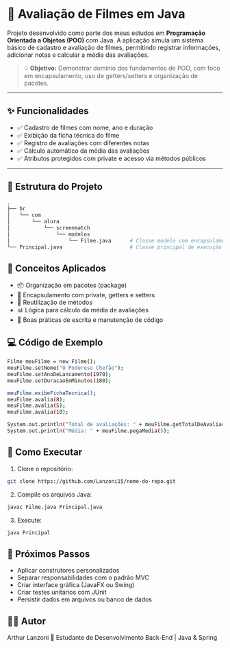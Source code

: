 # 🎥 Avaliação de Filmes em Java

Projeto desenvolvido como parte dos meus estudos em **Programação Orientada a Objetos (POO)** com Java. A aplicação simula um sistema básico de cadastro e avaliação de filmes, permitindo registrar informações, adicionar notas e calcular a média das avaliações.

> 💡 **Objetivo:** Demonstrar domínio dos fundamentos de POO, com foco em encapsulamento, uso de getters/setters e organização de pacotes.

---

## ✨ Funcionalidades

- ✅ Cadastro de filmes com nome, ano e duração
- ✅ Exibição da ficha técnica do filme
- ✅ Registro de avaliações com diferentes notas
- ✅ Cálculo automático da média das avaliações
- ✅ Atributos protegidos com private e acesso via métodos públicos

---

## 📁 Estrutura do Projeto

```bash
.
├── br
│   └── com
│       └── alura
│           └── screenmatch
│               └── modelos
│                   └── Filme.java      # Classe modelo com encapsulamento e lógica de negócio
└── Principal.java                      # Classe principal de execução

```

## 🧠 Conceitos Aplicados

- 📦 Organização em pacotes (package)
- 🔐 Encapsulamento com private, getters e setters
- 🔁 Reutilização de métodos
- 📊 Lógica para cálculo da média de avaliações
- 🧹 Boas práticas de escrita e manutenção de código

## 💻 Código de Exemplo

```bash
Filme meuFilme = new Filme();
meuFilme.setNome("O Poderoso Chefão");
meuFilme.setAnoDeLancamento(1970);
meuFilme.setDuracaoEmMinutos(180);

meuFilme.exibeFichaTecnica();
meuFilme.avalia(8);
meuFilme.avalia(5);
meuFilme.avalia(10);

System.out.println("Total de avaliações: " + meuFilme.getTotalDeAvaliacoes());
System.out.println("Média: " + meuFilme.pegaMedia());
```

## 🚀 Como Executar

1. Clone o repositório:

```bash
git clone https://github.com/Lanzoni15/nome-do-repo.git
```

2. Compile os arquivos Java:

```bash
javac Filme.java Principal.java
```

3. Execute:

```bash
java Principal
```

## 🔧 Próximos Passos

- Aplicar construtores personalizados
- Separar responsabilidades com o padrão MVC
- Criar interface gráfica (JavaFX ou Swing)
- Criar testes unitários com JUnit
- Persistir dados em arquivos ou banco de dados

## 👨‍💻 Autor

Arthur Lanzoni
📍 Estudante de Desenvolvimento Back-End | Java & Spring